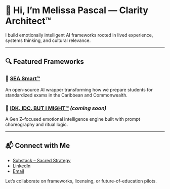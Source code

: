 # 👋 Hi, I’m Melissa Pascal — Clarity Architect™

I build emotionally intelligent AI frameworks rooted in lived experience, systems thinking, and cultural relevance.

---

## 🔍 Featured Frameworks

### 🔹 [SEA Smart™](https://github.com/MelissaPascal/sea-smart-wrapper)  
An open-source AI wrapper transforming how we prepare students for standardized exams in the Caribbean and Commonwealth.

### 🔹 [IDK. IDC. BUT I MIGHT™](https://github.com/MelissaPascal/idk-idc-but-i-might-wrapper) *(coming soon)*  
A Gen Z–focused emotional intelligence engine built with prompt choreography and ritual logic.

---

## 📬 Connect with Me  
- [Substack – Sacred Strategy](https://sacredstrategy.substack.com)  
- [LinkedIn](https://www.linkedin.com/in/melissapascal)  
- [Email](mailto:melissa@pascalsbakery.com)

Let’s collaborate on frameworks, licensing, or future-of-education pilots.


<!--
**MelissaPascal/MelissaPascal** is a ✨ _special_ ✨ repository because its `README.md` (this file) appears on your GitHub profile.

Here are some ideas to get you started:

- 🔭 I’m currently working on ...
- 🌱 I’m currently learning ...
- 👯 I’m looking to collaborate on ...
- 🤔 I’m looking for help with ...
- 💬 Ask me about ...
- 📫 How to reach me: ...
- 😄 Pronouns: ...
- ⚡ Fun fact: ...
-->
